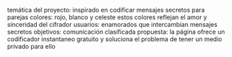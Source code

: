temática del proyecto: inspirado en codificar mensajes secretos para parejas 
colores: rojo, blanco y celeste
estos colores reflejan el amor y sinceridad del cifrador
usuarios: enamorados que intercambian mensajes secretos
objetivos: comunicación clasificada
propuesta: la página ofrece un codificador instantaneo gratuito y soluciona el problema de tener un medio privado para ello
